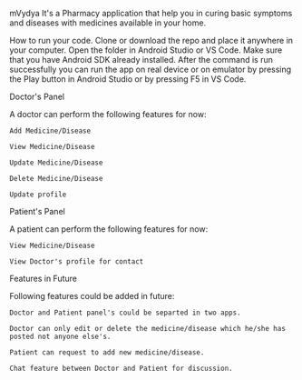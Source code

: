 mVydya
It's a Pharmacy application that help you in curing basic symptoms and diseases with medicines available in your home.

How to run your code.
Clone or download the repo and place it anywhere in your computer. Open the folder in Android Studio or VS Code. Make sure that you have Android SDK already installed.
After the command is run successfully you can run the app on real device or on emulator by pressing the Play button in Android Studio or by pressing F5 in VS Code.

Doctor's Panel

A doctor can perform the following features for now:

    Add Medicine/Disease

    View Medicine/Disease

    Update Medicine/Disease

    Delete Medicine/Disease

    Update profile

Patient's Panel

A patient can perform the following features for now:

    View Medicine/Disease

    View Doctor's profile for contact

Features in Future

Following features could be added in future:

    Doctor and Patient panel's could be separted in two apps.

    Doctor can only edit or delete the medicine/disease which he/she has posted not anyone else's.

    Patient can request to add new medicine/disease.

    Chat feature between Doctor and Patient for discussion.

